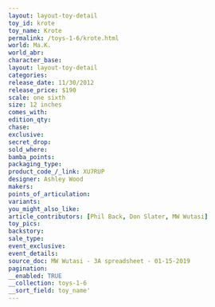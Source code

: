 ```yaml
---
layout: layout-toy-detail 
toy_id: krote
toy_name: Krote
permalink: /toys-1-6/krote.html
world: Ma.K.
world_abr: 
character_base: 
layout: layout-toy-detail
categories: 
release_date: 11/30/2012
release_price: $190 
scale: one sixth
size: 12 inches
comes_with: 
edition_qty: 
chase: 
exclusive: 
secret_drop: 
sold_where: 
bamba_points: 
packaging_type: 
product_code_/_link: XU7RUP
designer: Ashley Wood
makers: 
points_of_articulation: 
variants: 
you_might_also_like: 
article_contributors: [Phil Back, Don Slater, MW Wutasi]
toy_pics: 
backstory: 
sale_type: 
event_exclusive: 
event_details: 
source_doc: MW Wutasi - 3A spreadsheet - 01-15-2019
pagination: 
__enabled: TRUE
__collection: toys-1-6
__sort_field: toy_name'
---
```

